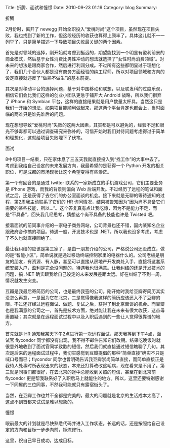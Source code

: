 Title: 折腾、面试和憧憬
Date: 2010-09-23 01:19
Category: blog
Summary: 

折腾

2月份时，离开了 newegg 开始全职投入“爱桃时尚”这个项目，虽然现在项目失败，我也找到了新的工作，但这段经历的收获也算得上颇丰了。具体这儿就不一一列举了，只是简单描述一下导致项目失败最关键的两个因素。

首先是对领域的选择，刚开始就考虑到挺远的，期望能找到一个明显有盈利前景的商业模式，然后基于女性消费比男性冲动的想法就选择了“女性时尚消费领域”。对未来的想法是跟商家合作，然后进行利润分成。不过所有这些都明显过于理想化了，我们几个合伙人都是没有商务方面经验的纯工程师，所以对项目领域和方向的设定直接就违反了“做熟不做生”的基本前提。

其次是对移动平台的选择问题，基于对中国移动和联想，以及联发科的过度乐观，相信它们会比我们这样的创业小团队更急于铺开大 Android 战略，所以我们摒弃了 iPhone 和 Symbian 平台，这样的直接结果就是用户数量太杯具。当然这只是我们一开始的想法，如果项目能顺利做起来，那这两个平台肯定也都会上，当时面临的两难只是谁先谁后的问题。

现在想想导致“爱桃时尚”失败的这两大因素，其实都是可以避免的，经验不足和眼光不够毒都可以通过调查研究来弥补的，可惜开始时我们对待问题考虑得过于简单和理想化，这就给项目失败埋下了伏笔。

面试

8中旬项目一结束，只在家休息了三五天我就直接投入到“找工作”的大事中去了。考虑到我给自己设定的未来发展方向，我最希望的是获得一个 Python 开发的相关职位，可是成都的市场现状让这个希望变得有些渺茫。

第一个有回音的是通过 twitter 联系的一家新成立的手机游戏公司，它们主要业务是 iPhone 游戏，而我的背景则偏向 Web 后端开发。不过经历了远程的笔试和面试之后，还是获得了去它们的办公室面谈的机会。接下来就是无聊的等待通知的过程，第2周我主动联系了它们的 HR 询问情况，结果被告知因为“因为尚不具备它们需要的某些技能，所以…”。这个答复真有点让我吃惊，因为不是能力不足，而是“不具备”，回头我几经思考，猜想这个尚不具备的技能也许是 Twisted 吧。

接着面试的前同事介绍的一家电子商务网站，公司背景也还不错，国内某知名企业跟政府合作搞的项目。待遇一般，开发技术也是 .NET，所以我也没多考虑，考虑了不久也就直接回绝了。

最让我纠结的应该是第三家了，是由一朋友介绍的公司，严格说公司还没成立，做的是“智能小区”，简单说就是通过移动终端控制家里的电器什么的。公司老板是朋友的朋友，有资源、有人脉，甚至可以直接从房地产开发商处入手，直接将这套系统安装入户，盈利是完全没问题的，待遇我也很满意。让我纠结的还是开发技术的问题，搞 .NET 确实跟我给自己设定的未来发展差距太远。好在纠结了不到一周，情况就发生突变。

豆瓣是我最后寄简历的公司，也是最终我签的公司。刚开始时我给豆瓣寄简历其实没怎么再意，一是因为它在北京，二是觉得像我这样的简历应该还入不了豆瓣的眼。不过还好经过远程面试、做题、复试之后，获得了到北京面谈的机会。而豆瓣也是我满意的公司之一，首先是技术方面，绝对能让我在未来有很大收获，这点毋庸置疑；其次就是在远程面试过程中以及入职后遇到的一些让人觉得很靠谱的地方。

首先就是 HR 通知我某天下午2点进行第一次远程面试，那天我等到下午4点，面试官 flycondor 同学都没有出现，我不得不邮件告知它们改期。结果吃晚饭时就很意外地收到了面试官同学致歉的短信，然后我们就直接通过短信瞎聊了几句。其次是后来的远程面试过程中，我切实感觉到豆瓣提倡的那种“简单直接”确实不只是喊口号而已；flycondor 同学也曾明确告诉我豆瓣崇尚简单直接，而简单直接正是我待人处事时所表现出来的状态，本来还打算改改这毛病，现在看来是不用了。第三就是同事们都很好，在去北京的途中总能收到关照的短信，甚至在到北京前 flycondor 更是帮我联系好了入职后马上就能住的地方。所以，这里还要特别感谢一下同屋的三位同事，不然我可能就只有露宿街头了。

当然，在豆瓣工作也并不全都是完美的，最大的问题就是北京的生活成本太高了，这点不到首都来试试是难以想象的。

憧憬

眼前最大的计划就是尽快熟悉代码并进入工作状态。长远的话，还是按照给自己设定的方向和目标一步步向前，锤炼修行。

这里，祝自己早日成功，达成目标。